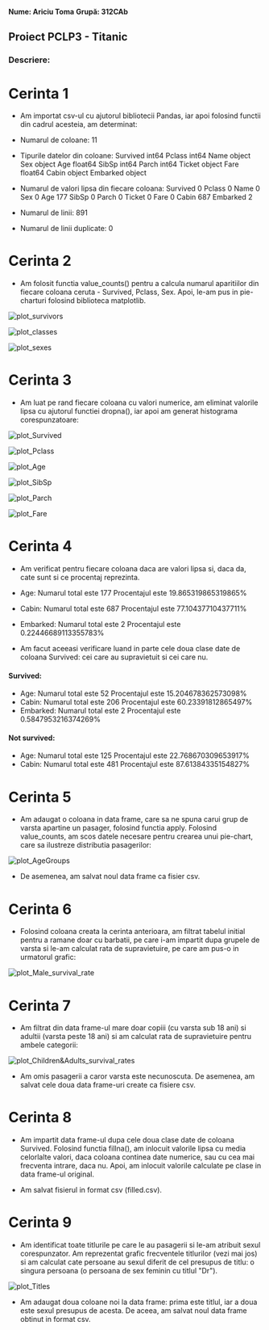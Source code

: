 **Nume: Ariciu Toma**
**Grupă: 312CAb**

## Proiect PCLP3 - Titanic

### Descriere:

# Cerinta 1

* Am importat csv-ul cu ajutorul bibliotecii Pandas, iar apoi folosind functii din cadrul acesteia, am determinat:

* Numarul de coloane:
11

* Tipurile datelor din coloane:
Survived      int64
Pclass        int64
Name         object
Sex          object
Age         float64
SibSp         int64
Parch         int64
Ticket       object
Fare        float64
Cabin        object
Embarked     object

* Numarul de valori lipsa din fiecare coloana:
Survived      0
Pclass        0
Name          0
Sex           0
Age         177
SibSp         0
Parch         0
Ticket        0
Fare          0
Cabin       687
Embarked      2

* Numarul de linii:
891

* Numarul de linii duplicate:
0

# Cerinta 2

* Am folosit functia value_counts() pentru a calcula numarul aparitiilor din fiecare coloana ceruta - Survived, Pclass, Sex. Apoi, le-am pus in pie-charturi folosind biblioteca matplotlib.

![plot_survivors](Grafice/survivors.png)

![plot_classes](Grafice/classes.png)

![plot_sexes](Grafice/sexes.png)

# Cerinta 3

* Am luat pe rand fiecare coloana cu valori numerice, am eliminat valorile lipsa cu ajutorul functiei dropna(), iar apoi am generat histograma corespunzatoare:

![plot_Survived](Grafice/Survived.png)

![plot_Pclass](Grafice/Pclass.png)

![plot_Age](Grafice/Age.png)

![plot_SibSp](Grafice/SibSp.png)

![plot_Parch](Grafice/Parch.png)

![plot_Fare](Grafice/Fare.png)

# Cerinta 4

* Am verificat pentru fiecare coloana daca are valori lipsa si, daca da, cate sunt si ce procentaj reprezinta.

* Age:
Numarul total este 177
Procentajul este 19.865319865319865%
* Cabin:
Numarul total este 687
Procentajul este 77.10437710437711%
* Embarked:
Numarul total este 2
Procentajul este 0.22446689113355783%

* Am facut aceeasi verificare luand in parte cele doua clase date de coloana Survived: cei care au supravietuit si cei care nu.

#### Survived:

* Age:
Numarul total este 52
Procentajul este 15.204678362573098%
* Cabin:
Numarul total este 206
Procentajul este 60.23391812865497%
* Embarked:
Numarul total este 2
Procentajul este 0.5847953216374269%

#### Not survived:

* Age:
Numarul total este 125
Procentajul este 22.768670309653917%
* Cabin:
Numarul total este 481
Procentajul este 87.61384335154827%

# Cerinta 5

* Am adaugat o coloana in data frame, care sa ne spuna carui grup de varsta apartine un pasager, folosind functia apply. Folosind value_counts, am scos datele necesare pentru crearea unui pie-chart, care sa ilustreze distributia pasagerilor:

![plot_AgeGroups](Grafice/AgeGroups.png)

* De asemenea, am salvat noul data frame ca fisier csv.

# Cerinta 6

* Folosind coloana creata la cerinta anterioara, am filtrat tabelul initial pentru a ramane doar cu barbatii, pe care i-am impartit dupa grupele de varsta si le-am calculat rata de supravietuire, pe care am pus-o in urmatorul grafic:

![plot_Male_survival_rate](Grafice/Male_survival_rate.png)

# Cerinta 7

* Am filtrat din data frame-ul mare doar copiii (cu varsta sub 18 ani) si adultii (varsta peste 18 ani) si am calculat rata de supravietuire pentru ambele categorii:

![plot_Children&Adults_survival_rates](Grafice/Children%26Adults_survival_rates.png)

* Am omis pasagerii a caror varsta este necunoscuta. De asemenea, am salvat cele doua data frame-uri create ca fisiere csv.

# Cerinta 8

* Am impartit data frame-ul dupa cele doua clase date de coloana Survived. Folosind functia fillna(), am inlocuit valorile lipsa cu media celorlalte valori, daca coloana continea date numerice, sau cu cea mai frecventa intrare, daca nu. Apoi, am inlocuit valorile calculate pe clase in data frame-ul original.

* Am salvat fisierul in format csv (filled.csv).

# Cerinta 9

* Am identificat toate titlurile pe care le au pasagerii si le-am atribuit sexul corespunzator. Am reprezentat grafic frecventele titlurilor (vezi mai jos) si am calculat cate persoane au sexul diferit de cel presupus de titlu: o singura persoana (o persoana de sex feminin cu titlul "Dr").

![plot_Titles](Grafice/Titles.png)

* Am adaugat doua coloane noi la data frame: prima este titlul, iar a doua este sexul presupus de acesta. De aceea, am salvat noul data frame obtinut in format csv.